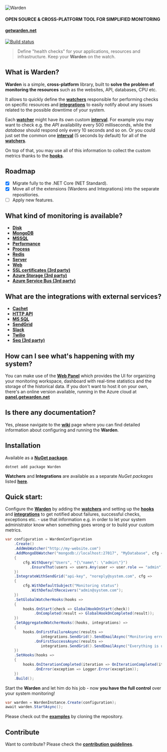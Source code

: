 ![Warden](http://spetz.github.io/img/warden_logo.png)

#### **OPEN SOURCE & CROSS-PLATFORM TOOL FOR SIMPLIFIED MONITORING**
#### **[getwarden.net](http://getwarden.net)**

[![Build status](https://ci.appveyor.com/api/projects/status/47l3ldatuj526tf5/branch/master?svg=true)](https://ci.appveyor.com/project/spetz/Warden/branch/master)

> Define "health checks" for your applications, resources and
> infrastructure. Keep your **Warden** on the watch.


**What is Warden?**
----------------

**Warden** is a simple, **cross-platform** library, built to **solve the problem of monitoring the resources** such as the websites, API, databases, CPU etc. 

It allows to quickly define the **[watchers](https://github.com/spetz/Warden/wiki/watcher)** responsible for performing checks on specific resources and **[integrations](https://github.com/spetz/Warden/wiki/integration)** to easily notify about any issues related to the possible downtime of your system. 

Each **[watcher](https://github.com/spetz/Warden/wiki/watcher)** might have its own custom **[interval](https://github.com/warden-stack/Warden/wiki/Interval)**. For example you may want to check e.g. the *API* availability every 500 milliseconds, while the *database* should respond only every 10 seconds and so on. Or you could just set the common one **[interval](https://github.com/warden-stack/Warden/wiki/Interval)** (5 seconds by default) for all of the **[watchers](https://github.com/spetz/Warden/wiki/watcher)**.

On top of that, you may use all of this information to collect the custom metrics thanks to the **[hooks](https://github.com/spetz/Warden/wiki/Hooks)**.


**Roadmap**
----------------

- [x] Migrate fully to the .NET Core (NET Standard).
- [x] Move all of the extensions (Wardens and Integrations) into the separate repositiories.
- [ ] Apply new features.

**What kind of monitoring is available?**
----------------
 - **[Disk](https://github.com/warden-stack/Warden.Watchers.Disk)**
 - **[MongoDB](https://github.com/warden-stack/Warden.Watchers.MongoDB)**
 - **[MSSQL](https://github.com/warden-stack/Warden.Watchers.MSSQL)**
 - **[Performance](https://github.com/warden-stack/Warden.Watchers.Performance)**
 - **[Process](https://github.com/warden-stack/Warden.Watchers.Process)**
 - **[Redis](https://github.com/warden-stack/Warden.Watchers.Redis)**
 - **[Server](https://github.com/warden-stack/Warden.Watchers.Server)**
 - **[Web](https://github.com/warden-stack/Warden.Watchers.Web)**
 - **[SSL certificates (3rd party)](https://github.com/janpieterz/Warden.Watchers.SSL)**
 - **[Azure Storage (3rd party)](https://github.com/janpieterz/Warden.Watchers.AzureStorage)**
 - **[Azure Service Bus (3rd party)](https://github.com/janpieterz/Warden.Watchers.AzureServiceBus)**

**What are the integrations with external services?**
----------------
 - **[Cachet](https://github.com/warden-stack/Warden.Integrations.Cachet)**
 - **[HTTP API](https://github.com/warden-stack/Warden.Integrations.HTTP-API)**
 - **[MS SQL](https://github.com/warden-stack/Warden.Integrations.MSSQL)**
 - **[SendGrid](https://github.com/warden-stack/Warden.Integrations.SendGrid)**
 - **[Slack](https://github.com/warden-stack/Warden.Integrations.Slack)**
 - **[Twilio](https://github.com/warden-stack/Warden.Integrations.Twilio)**
 - **[Seq (3rd party)](https://github.com/janpieterz/Warden.Integrations.Seq)**

**How can I see what's happening with my system?**
----------------

You can make use of the **[Web Panel](https://github.com/spetz/Warden/wiki/Web-Panel)** which provides the UI for organizing your monitoring workspace, dashboard with real-time statistics and the storage of the historical data. If you don't want to host it on your own, there's an online version available, running in the Azure cloud at **[panel.getwarden.net](http://panel.getwarden.net)** 

**Is there any documentation?**
----------------

Yes, please navigate to the **[wiki](https://github.com/spetz/Warden/wiki)** page where you can find detailed information about configuring and running the **Warden**.

**Installation**
----------------

Available as a **[NuGet package](https://www.nuget.org/packages/Warden/)**. 
```
dotnet add package Warden
```

**Watchers** and **Integrations** are available as a separate _NuGet packages_ listed **[here](https://www.nuget.org/packages?q=warden)**.

**Quick start**:
----------------

Configure the **[Warden](https://github.com/spetz/Warden/wiki/Warden)** by adding the  **[watchers](https://github.com/spetz/Warden/wiki/Watcher)** and setting up the **[hooks](https://github.com/spetz/Warden/wiki/Hooks)** and **[integrations](https://github.com/spetz/Warden/wiki/Integration)**  to get notified about failures, successful checks, exceptions etc. - use that information e.g. in order to let your system administrator know when something goes wrong or to build your custom metrics.
```csharp
var configuration = WardenConfiguration
    .Create()
    .AddWebWatcher("http://my-website.com")
    .AddMongoDbWatcher("mongodb://localhost:27017", "MyDatabase", cfg =>
    {
        cfg.WithQuery("Users", "{\"name\": \"admin\"}")
           .EnsureThat(users => users.Any(user => user.role == "admin"));
    })
    .IntegrateWithSendGrid("api-key", "noreply@system.com", cfg =>
    {
        cfg.WithDefaultSubject("Monitoring status")
           .WithDefaultReceivers("admin@system.com");
    })
    .SetGlobalWatcherHooks(hooks =>
    {
        hooks.OnStart(check => GlobalHookOnStart(check))
             .OnCompleted(result => GlobalHookOnCompleted(result));
    })
    .SetAggregatedWatcherHooks((hooks, integrations) =>
    {
        hooks.OnFirstFailureAsync(results => 
                integrations.SendGrid().SendEmailAsync("Monitoring errors have occured."))
             .OnFirstSuccessAsync(results => 
                integrations.SendGrid().SendEmailAsync("Everything is up and running again!"));
    })
    .SetHooks(hooks =>
    {
        hooks.OnIterationCompleted(iteration => OnIterationCompleted(iteration))
             .OnError(exception => Logger.Error(exception));
    })
    .Build();
```

Start the **Warden** and let him do his job - now **you have the full control** over your system monitoring!
```csharp
var warden = WardenInstance.Create(configuration);
await warden.StartAsync();
```
Please check out the **[examples](https://github.com/spetz/Warden/wiki/Examples)** by cloning the repository.


**Contribute**
----------------

Want to contribute? Please check the **[contribution guidelines](https://github.com/warden-stack/Warden/blob/master/CONTRIBUTING.md)**. 